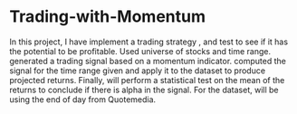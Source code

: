 # Trading-with-Momentum
In this project, I have implement a trading strategy , and test to see if it has the potential to be profitable. Used universe of stocks and time range. generated a trading signal based on a momentum indicator. computed the signal for the time range given and apply it to the dataset to produce projected returns. Finally, will perform a statistical test on the mean of the returns to conclude if there is alpha in the signal. For the dataset, will be using the end of day from Quotemedia.
